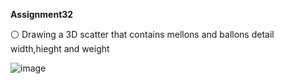 **Assignment32**

⚪ Drawing a 3D scatter that contains mellons and ballons detail width,hieght and weight

![image](https://user-images.githubusercontent.com/76538787/163721994-019005f4-22f0-4fb0-b037-3245af38a3f6.png)


